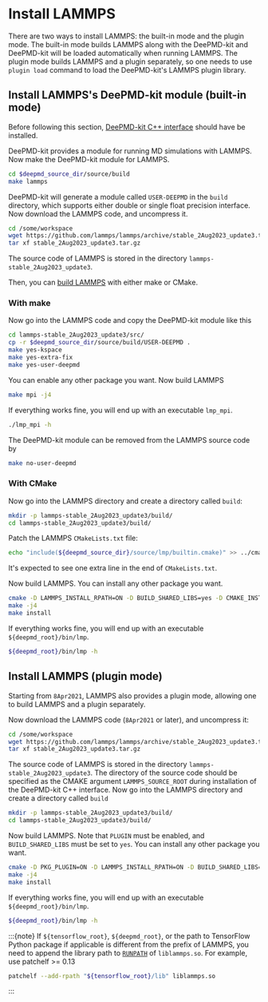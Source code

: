 # Install LAMMPS

There are two ways to install LAMMPS: the built-in mode and the plugin mode. The built-in mode builds LAMMPS along with the DeePMD-kit and DeePMD-kit will be loaded automatically when running LAMMPS. The plugin mode builds LAMMPS and a plugin separately, so one needs to use `plugin load` command to load the DeePMD-kit's LAMMPS plugin library.

## Install LAMMPS's DeePMD-kit module (built-in mode)

Before following this section, [DeePMD-kit C++ interface](install-from-source.md) should have be installed.

DeePMD-kit provides a module for running MD simulations with LAMMPS. Now make the DeePMD-kit module for LAMMPS.

```bash
cd $deepmd_source_dir/source/build
make lammps
```

DeePMD-kit will generate a module called `USER-DEEPMD` in the `build` directory, which supports either double or single float precision interface. Now download the LAMMPS code, and uncompress it.

```bash
cd /some/workspace
wget https://github.com/lammps/lammps/archive/stable_2Aug2023_update3.tar.gz
tar xf stable_2Aug2023_update3.tar.gz
```

The source code of LAMMPS is stored in the directory `lammps-stable_2Aug2023_update3`.

Then, you can [build LAMMPS](https://docs.lammps.org/Build.html) with either make or CMake.

### With make

Now go into the LAMMPS code and copy the DeePMD-kit module like this

```bash
cd lammps-stable_2Aug2023_update3/src/
cp -r $deepmd_source_dir/source/build/USER-DEEPMD .
make yes-kspace
make yes-extra-fix
make yes-user-deepmd
```

You can enable any other package you want. Now build LAMMPS

```bash
make mpi -j4
```

If everything works fine, you will end up with an executable `lmp_mpi`.

```bash
./lmp_mpi -h
```

The DeePMD-kit module can be removed from the LAMMPS source code by

```bash
make no-user-deepmd
```

### With CMake

Now go into the LAMMPS directory and create a directory called `build`:

```bash
mkdir -p lammps-stable_2Aug2023_update3/build/
cd lammps-stable_2Aug2023_update3/build/
```

Patch the LAMMPS `CMakeLists.txt` file:

```bash
echo "include(${deepmd_source_dir}/source/lmp/builtin.cmake)" >> ../cmake/CMakeLists.txt
```

It's expected to see one extra line in the end of `CMakeLists.txt`.

Now build LAMMPS. You can install any other package you want.

```bash
cmake -D LAMMPS_INSTALL_RPATH=ON -D BUILD_SHARED_LIBS=yes -D CMAKE_INSTALL_PREFIX=${deepmd_root} -DCMAKE_PREFIX_PATH=${deepmd_root} ../cmake
make -j4
make install
```

If everything works fine, you will end up with an executable `${deepmd_root}/bin/lmp`.

```bash
${deepmd_root}/bin/lmp -h
```

## Install LAMMPS (plugin mode)

Starting from `8Apr2021`, LAMMPS also provides a plugin mode, allowing one to build LAMMPS and a plugin separately.

Now download the LAMMPS code (`8Apr2021` or later), and uncompress it:

```bash
cd /some/workspace
wget https://github.com/lammps/lammps/archive/stable_2Aug2023_update3.tar.gz
tar xf stable_2Aug2023_update3.tar.gz
```

The source code of LAMMPS is stored in the directory `lammps-stable_2Aug2023_update3`. The directory of the source code should be specified as the CMAKE argument `LAMMPS_SOURCE_ROOT` during installation of the DeePMD-kit C++ interface. Now go into the LAMMPS directory and create a directory called `build`

```bash
mkdir -p lammps-stable_2Aug2023_update3/build/
cd lammps-stable_2Aug2023_update3/build/
```

Now build LAMMPS. Note that `PLUGIN` must be enabled, and `BUILD_SHARED_LIBS` must be set to `yes`. You can install any other package you want.

```bash
cmake -D PKG_PLUGIN=ON -D LAMMPS_INSTALL_RPATH=ON -D BUILD_SHARED_LIBS=yes -D CMAKE_INSTALL_PREFIX=${deepmd_root} -D CMAKE_INSTALL_LIBDIR=lib -D CMAKE_INSTALL_FULL_LIBDIR=${deepmd_root}/lib ../cmake
make -j4
make install
```

If everything works fine, you will end up with an executable `${deepmd_root}/bin/lmp`.

```bash
${deepmd_root}/bin/lmp -h
```

:::{note}
If `${tensorflow_root}`, `${deepmd_root}`, or the path to TensorFlow Python package if applicable is different from the prefix of LAMMPS, you need to append the library path to [`RUNPATH`](https://man7.org/linux/man-pages/man8/ld.so.8.html) of `liblammps.so`. For example, use patchelf >= 0.13

```sh
patchelf --add-rpath "${tensorflow_root}/lib" liblammps.so
```

:::
